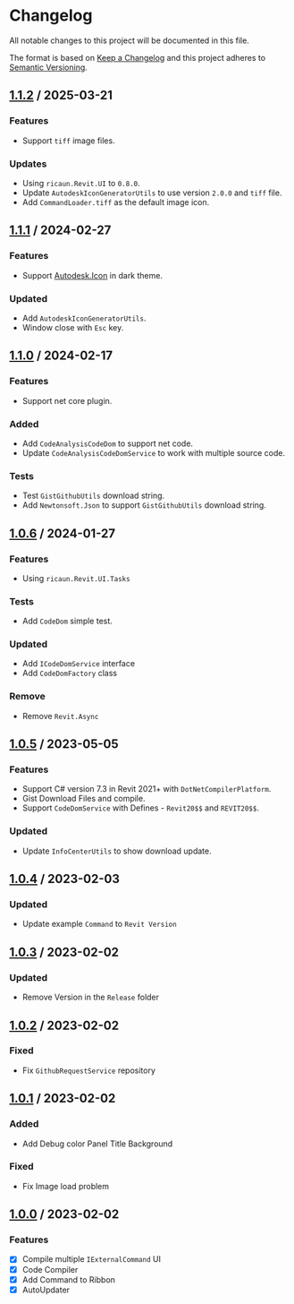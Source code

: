 # Changelog
All notable changes to this project will be documented in this file.

The format is based on [Keep a Changelog](http://keepachangelog.com/en/1.0.0/)
and this project adheres to [Semantic Versioning](http://semver.org/spec/v2.0.0.html).

## [1.1.2] / 2025-03-21
### Features
- Support `tiff` image files.
### Updates
- Using `ricaun.Revit.UI` to `0.8.0`.
- Update `AutodeskIconGeneratorUtils` to use version `2.0.0` and `tiff` file.
- Add `CommandLoader.tiff` as the default image icon.

## [1.1.1] / 2024-02-27
### Features
- Support [Autodesk.Icon](https://github.com/ricaun-io/Autodesk.Icon.Example) in dark theme.
### Updated
- Add `AutodeskIconGeneratorUtils`.
- Window close with `Esc` key.

## [1.1.0] / 2024-02-17
### Features
- Support net core plugin.
### Added
- Add `CodeAnalysisCodeDom` to support net code.
- Update `CodeAnalysisCodeDomService` to work with multiple source code.
### Tests
- Test `GistGithubUtils` download string.
- Add `Newtonsoft.Json` to support `GistGithubUtils` download string.

## [1.0.6] / 2024-01-27
### Features
- Using `ricaun.Revit.UI.Tasks`
### Tests
- Add `CodeDom` simple test.
### Updated
- Add `ICodeDomService` interface
- Add `CodeDomFactory` class
### Remove
- Remove `Revit.Async`

## [1.0.5] / 2023-05-05
### Features
- Support C# version 7.3 in Revit 2021+ with `DotNetCompilerPlatform`.
- Gist Download Files and compile.
- Support `CodeDomService` with Defines - `Revit20$$` and `REVIT20$$`.
### Updated
- Update `InfoCenterUtils` to show download update.

## [1.0.4] / 2023-02-03
### Updated
- Update example `Command` to `Revit Version`

## [1.0.3] / 2023-02-02
### Updated
- Remove Version in the `Release` folder

## [1.0.2] / 2023-02-02
### Fixed
- Fix `GithubRequestService` repository

## [1.0.1] / 2023-02-02
### Added
- Add Debug color Panel Title Background
### Fixed
- Fix Image load problem

## [1.0.0] / 2023-02-02
### Features
- [x] Compile multiple `IExternalCommand` UI
- [x] Code Compiler
- [x] Add Command to Ribbon
- [x] AutoUpdater

[vNext]: ../../compare/1.0.0...HEAD
[1.1.2]: ../../compare/1.1.1...1.1.2
[1.1.1]: ../../compare/1.1.0...1.1.1
[1.1.0]: ../../compare/1.0.6...1.1.0
[1.0.6]: ../../compare/1.0.5...1.0.6
[1.0.5]: ../../compare/1.0.4...1.0.5
[1.0.4]: ../../compare/1.0.3...1.0.4
[1.0.3]: ../../compare/1.0.2...1.0.3
[1.0.2]: ../../compare/1.0.1...1.0.2
[1.0.1]: ../../compare/1.0.0...1.0.1
[1.0.0]: ../../compare/1.0.0